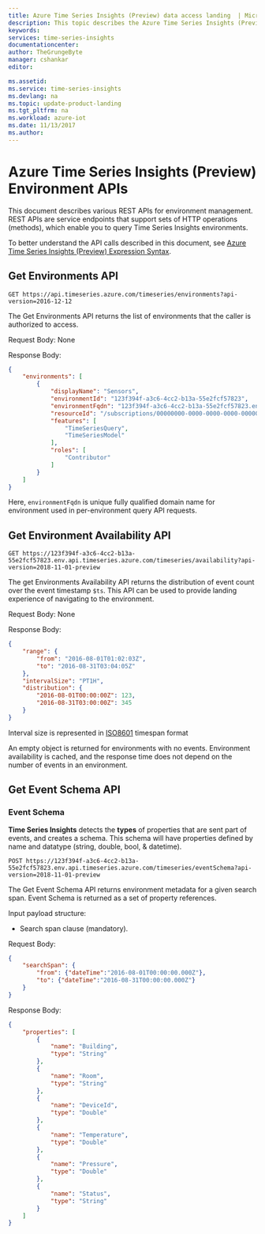 ```yaml
---
title: Azure Time Series Insights (Preview) data access landing  | Microsoft Docs
description: This topic describes the Azure Time Series Insights (Preview) data access
keywords:
services: time-series-insights
documentationcenter:
author: TheGrungeByte
manager: cshankar
editor: 

ms.assetid:
ms.service: time-series-insights
ms.devlang: na
ms.topic: update-product-landing
ms.tgt_pltfrm: na
ms.workload: azure-iot
ms.date: 11/13/2017
ms.author: 
---
```

# Azure Time Series Insights (Preview) Environment APIs

This document describes various REST APIs for environment management. REST APIs are service endpoints that support sets of HTTP operations (methods), which enable you to query Time Series Insights environments. 

To better understand the API calls described in this document, see [Azure Time Series Insights (Preview) Expression Syntax](preview-tsx.md).

## Get Environments API

`GET https://api.timeseries.azure.com/timeseries/environments?api-version=2016-12-12`

The Get Environments API returns the list of environments that the caller is authorized to access.

Request Body: None

Response Body:
```json
{
    "environments": [
        {
            "displayName": "Sensors",
            "environmentId": "123f394f-a3c6-4cc2-b13a-55e2fcf57823",
            "environmentFqdn": "123f394f-a3c6-4cc2-b13a-55e2fcf57823.env.timeseries.azure.com",
            "resourceId": "/subscriptions/00000000-0000-0000-0000-000000000000/resourceGroups/SampleResourceGroup/providers/Microsoft.TimeSeriesInsights/environments/Sensors",
            "features": [
                "TimeSeriesQuery",
                "TimeSeriesModel"
            ],
            "roles": [
                "Contributor"
            ]
        }
    ]
}
```

Here, `environmentFqdn` is unique fully qualified domain name for environment used in per-environment query API requests.

## Get Environment Availability API

`GET https://123f394f-a3c6-4cc2-b13a-55e2fcf57823.env.api.timeseries.azure.com/timeseries/availability?api-version=2018-11-01-preview`

The get Environments Availability API returns the distribution of event count over the event timestamp `$ts`. This API can be used to provide landing experience of navigating to the environment.

Request Body: None

Response Body:
```json
{
    "range": {
        "from": "2016-08-01T01:02:03Z",
        "to": "2016-08-31T03:04:05Z"
    },
    "intervalSize": "PT1H",
    "distribution": {
        "2016-08-01T00:00:00Z": 123,
        "2016-08-31T03:00:00Z": 345
    }
}
```
Interval size is represented in [ISO8601](https://en.wikipedia.org/wiki/ISO_8601#Durations) timespan format

An empty object is returned for environments with no events. Environment availability is cached, and the response time does not depend on the number of events in an environment.

## Get Event Schema API

### **Event Schema**
**Time Series Insights** detects the **types** of properties that are sent part of events, and creates a schema. This schema will have properties defined by name and datatype (string, double, bool, & datetime).

`POST https://123f394f-a3c6-4cc2-b13a-55e2fcf57823.env.api.timeseries.azure.com/timeseries/eventSchema?api-version=2018-11-01-preview`

The Get Event Schema API returns environment metadata for a given search span. Event Schema is returned as a set of property references.

Input payload structure:
* Search span clause (mandatory).

Request Body:
```json
{
    "searchSpan": {
        "from": {"dateTime":"2016-08-01T00:00:00.000Z"},
        "to": {"dateTime":"2016-08-31T00:00:00.000Z"}
    }
}
```

Response Body:
```json
{
    "properties": [
        {
    		"name": "Building",
    		"type": "String"
    	},
    	{
    		"name": "Room",
    		"type": "String"
    	},
    	{
    		"name": "DeviceId",
    		"type": "Double"
    	},
    	{
    		"name": "Temperature",
    		"type": "Double"
    	},
    	{
    		"name": "Pressure",
    		"type": "Double"
    	},
    	{
    		"name": "Status",
    		"type": "String"
    	}
    ]
}
```
